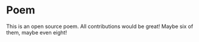 # Poem
This is an open source poem. All contributions would be great!
Maybe six of them, maybe even eight!
